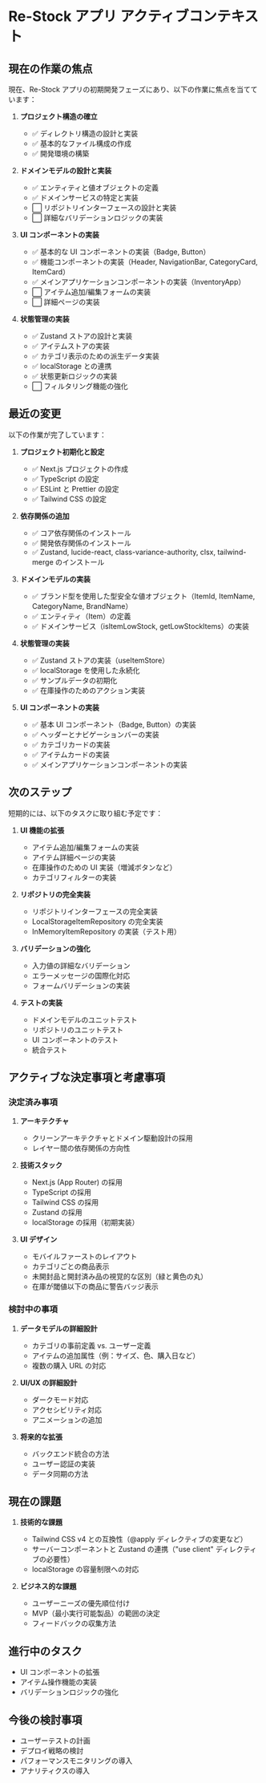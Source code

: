 # Re-Stock アプリ アクティブコンテキスト

## 現在の作業の焦点

現在、Re-Stock アプリの初期開発フェーズにあり、以下の作業に焦点を当てています：

1. **プロジェクト構造の確立**

   - ✅ ディレクトリ構造の設計と実装
   - ✅ 基本的なファイル構成の作成
   - ✅ 開発環境の構築

2. **ドメインモデルの設計と実装**

   - ✅ エンティティと値オブジェクトの定義
   - ✅ ドメインサービスの特定と実装
   - ⬜ リポジトリインターフェースの設計と実装
   - ⬜ 詳細なバリデーションロジックの実装

3. **UI コンポーネントの実装**

   - ✅ 基本的な UI コンポーネントの実装（Badge, Button）
   - ✅ 機能コンポーネントの実装（Header, NavigationBar, CategoryCard, ItemCard）
   - ✅ メインアプリケーションコンポーネントの実装（InventoryApp）
   - ⬜ アイテム追加/編集フォームの実装
   - ⬜ 詳細ページの実装

4. **状態管理の実装**
   - ✅ Zustand ストアの設計と実装
   - ✅ アイテムストアの実装
   - ✅ カテゴリ表示のための派生データ実装
   - ✅ localStorage との連携
   - ✅ 状態更新ロジックの実装
   - ⬜ フィルタリング機能の強化

## 最近の変更

以下の作業が完了しています：

1. **プロジェクト初期化と設定**

   - ✅ Next.js プロジェクトの作成
   - ✅ TypeScript の設定
   - ✅ ESLint と Prettier の設定
   - ✅ Tailwind CSS の設定

2. **依存関係の追加**

   - ✅ コア依存関係のインストール
   - ✅ 開発依存関係のインストール
   - ✅ Zustand, lucide-react, class-variance-authority, clsx, tailwind-merge のインストール

3. **ドメインモデルの実装**

   - ✅ ブランド型を使用した型安全な値オブジェクト（ItemId, ItemName, CategoryName, BrandName）
   - ✅ エンティティ（Item）の定義
   - ✅ ドメインサービス（isItemLowStock, getLowStockItems）の実装

4. **状態管理の実装**

   - ✅ Zustand ストアの実装（useItemStore）
   - ✅ localStorage を使用した永続化
   - ✅ サンプルデータの初期化
   - ✅ 在庫操作のためのアクション実装

5. **UI コンポーネントの実装**
   - ✅ 基本 UI コンポーネント（Badge, Button）の実装
   - ✅ ヘッダーとナビゲーションバーの実装
   - ✅ カテゴリカードの実装
   - ✅ アイテムカードの実装
   - ✅ メインアプリケーションコンポーネントの実装

## 次のステップ

短期的には、以下のタスクに取り組む予定です：

1. **UI 機能の拡張**

   - アイテム追加/編集フォームの実装
   - アイテム詳細ページの実装
   - 在庫操作のための UI 実装（増減ボタンなど）
   - カテゴリフィルターの実装

2. **リポジトリの完全実装**

   - リポジトリインターフェースの完全実装
   - LocalStorageItemRepository の完全実装
   - InMemoryItemRepository の実装（テスト用）

3. **バリデーションの強化**

   - 入力値の詳細なバリデーション
   - エラーメッセージの国際化対応
   - フォームバリデーションの実装

4. **テストの実装**
   - ドメインモデルのユニットテスト
   - リポジトリのユニットテスト
   - UI コンポーネントのテスト
   - 統合テスト

## アクティブな決定事項と考慮事項

### 決定済み事項

1. **アーキテクチャ**

   - クリーンアーキテクチャとドメイン駆動設計の採用
   - レイヤー間の依存関係の方向性

2. **技術スタック**

   - Next.js (App Router) の採用
   - TypeScript の採用
   - Tailwind CSS の採用
   - Zustand の採用
   - localStorage の採用（初期実装）

3. **UI デザイン**
   - モバイルファーストのレイアウト
   - カテゴリごとの商品表示
   - 未開封品と開封済み品の視覚的な区別（緑と黄色の丸）
   - 在庫が閾値以下の商品に警告バッジ表示

### 検討中の事項

1. **データモデルの詳細設計**

   - カテゴリの事前定義 vs. ユーザー定義
   - アイテムの追加属性（例：サイズ、色、購入日など）
   - 複数の購入 URL の対応

2. **UI/UX の詳細設計**

   - ダークモード対応
   - アクセシビリティ対応
   - アニメーションの追加

3. **将来的な拡張**
   - バックエンド統合の方法
   - ユーザー認証の実装
   - データ同期の方法

## 現在の課題

1. **技術的な課題**

   - Tailwind CSS v4 との互換性（@apply ディレクティブの変更など）
   - サーバーコンポーネントと Zustand の連携（"use client" ディレクティブの必要性）
   - localStorage の容量制限への対応

2. **ビジネス的な課題**
   - ユーザーニーズの優先順位付け
   - MVP（最小実行可能製品）の範囲の決定
   - フィードバックの収集方法

## 進行中のタスク

- UI コンポーネントの拡張
- アイテム操作機能の実装
- バリデーションロジックの強化

## 今後の検討事項

- ユーザーテストの計画
- デプロイ戦略の検討
- パフォーマンスモニタリングの導入
- アナリティクスの導入
